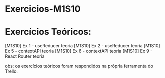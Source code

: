 # Exercicios-M1S10


# Exercícios Teóricos:

[M1S10] Ex 1 - useReducer teoria
[M1S10] Ex 2 - useReducer teoria
[M1S10] Ex 5 - contextAPI teoria
[M1S10] Ex 6 - contextAPI teoria
[M1S10] Ex 9 - React Router teoria

obs: os exercícios teóricos foram respondidos na própria ferramenta do Trello.
